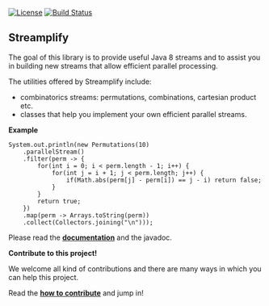 [![License](https://img.shields.io/badge/License-Apache%202.0-blue.svg)](https://github.com/beryx/streamplify/blob/master/LICENSE)
[![Build Status](https://img.shields.io/travis/beryx/handlebars-java-helpers/master.svg?label=Build)](https://travis-ci.org/beryx/streamplify)
## Streamplify ##


The goal of this library is to provide useful Java 8 streams and to assist you in building new streams that allow efficient parallel processing.

The utilities offered by Streamplify include:

- combinatorics streams: permutations, combinations, cartesian product etc.
- classes that help you implement your own efficient parallel streams.

**Example**
```
System.out.println(new Permutations(10)
    .parallelStream()
    .filter(perm -> {
        for(int i = 0; i < perm.length - 1; i++) {
            for(int j = i + 1; j < perm.length; j++) {
                if(Math.abs(perm[j] - perm[i]) == j - i) return false;
            }
        }
        return true;
    })
    .map(perm -> Arrays.toString(perm))
    .collect(Collectors.joining("\n")));
```


Please read the **[documentation](http://streamplify.beryx.org)** and the javadoc.

**Contribute to this project!**

We welcome all kind of contributions and there are many ways in which you can help this project.

Read the **[how to contribute](CONTRIBUTING.md)** and jump in!
